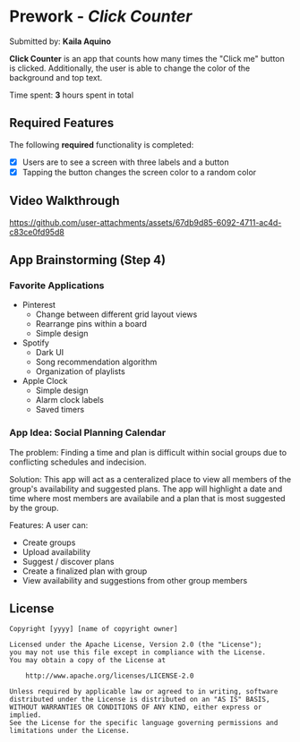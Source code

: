 # Prework - _Click Counter_

Submitted by: **Kaila Aquino**

**Click Counter** is an app that counts how many times the "Click me" button is clicked. Additionally, the user is able to change the color of the background and top text.

Time spent: **3** hours spent in total

## Required Features

The following **required** functionality is completed:

- [x] Users are to see a screen with three labels and a button
- [x] Tapping the button changes the screen color to a random color

## Video Walkthrough
https://github.com/user-attachments/assets/67db9d85-6092-4711-ac4d-c83ce0fd95d8

## App Brainstorming (Step 4)

### Favorite Applications

- Pinterest
  - Change between different grid layout views
  - Rearrange pins within a board
  - Simple design
- Spotify
  - Dark UI
  - Song recommendation algorithm
  - Organization of playlists
- Apple Clock
  - Simple design
  - Alarm clock labels
  - Saved timers

### App Idea: Social Planning Calendar

The problem: Finding a time and plan is difficult within social groups due to conflicting schedules and indecision.

Solution: This app will act as a centeralized place to view all members of the group's availability and suggested plans. The app will highlight a date and time where most members are availabile and a plan that is most suggested by the group.

Features:
A user can:

- Create groups
- Upload availability
- Suggest / discover plans
- Create a finalized plan with group
- View availability and suggestions from other group members


## License

    Copyright [yyyy] [name of copyright owner]

    Licensed under the Apache License, Version 2.0 (the "License");
    you may not use this file except in compliance with the License.
    You may obtain a copy of the License at

        http://www.apache.org/licenses/LICENSE-2.0

    Unless required by applicable law or agreed to in writing, software
    distributed under the License is distributed on an "AS IS" BASIS,
    WITHOUT WARRANTIES OR CONDITIONS OF ANY KIND, either express or implied.
    See the License for the specific language governing permissions and
    limitations under the License.
